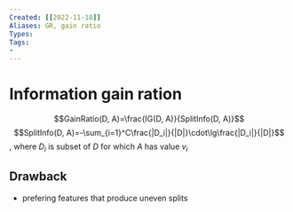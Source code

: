 ```yaml
---
Created: [[2022-11-18]]
Aliases: GR, gain ratio
Types: 
Tags: 
- 
---
```

# Information gain ration
$$GainRatio(D, A)=\frac{IG(D, A)}{SplitInfo(D, A)}$$
$$SplitInfo(D, A)=-\sum_{i=1}^C\frac{|D_i|}{|D|}\cdot\lg\frac{|D_i|}{|D|}$$
, where $D_i$ is subset of $D$ for which $A$ has value $v_i$
## Drawback
- prefering features that produce uneven splits